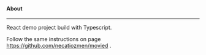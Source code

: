 
#### About
---
React demo project build with Typescript.

Follow the same instructions on page https://github.com/necatiozmen/movied .
